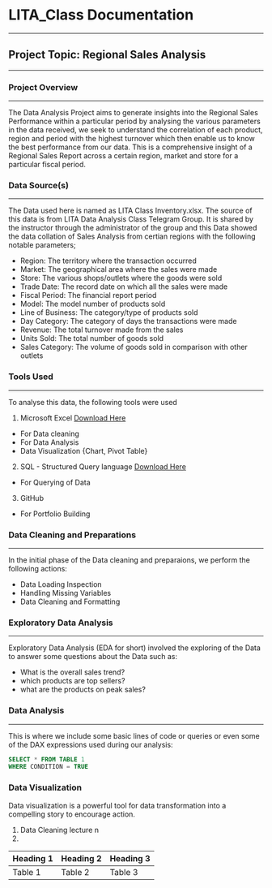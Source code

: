 # LITA_Class Documentation 
---
## Project Topic: Regional Sales Analysis
---
### Project Overview 
--- 
The Data Analysis Project aims to generate insights into the Regional Sales Performance within a particular period by analysing the various parameters in the data received, we seek to understand the correlation of each product, region and period with the highest turnover which then enable us to know the best performance from our data. 
This is a comprehensive insight of a Regional Sales Report across a certain region, market and store for a particular fiscal period.

### Data Source(s)
---
The Data used here is named as LITA Class Inventory.xlsx.
The source of this data is from LITA Data Analysis Class Telegram Group. It is shared by the instructor through the administrator of the group and this Data showed the data collation of Sales Analysis from certian regions with the following notable parameters;
- Region: The territory where the transaction occurred 
- Market: The geographical area where the sales were made
- Store: The various shops/outlets where the goods were sold
- Trade Date: The record date on which all the sales were made
- Fiscal Period: The financial report period  
- Model: The model number of products sold
- Line of Business: The category/type of products sold
- Day Category: The category of days the transactions were made
- Revenue: The total turnover made from the sales
- Units Sold: The total number of goods sold
- Sales Category: The volume of goods sold in comparison with other outlets 

### Tools Used 
---
To analyse this data, the following tools were used

1. Microsoft Excel [Download Here](https://www.microsoft.com)
- For Data cleaning 
- For Data Analysis
- Data Visualization {Chart, Pivot Table} 
    
2. SQL - Structured Query language [Download Here](https://www.microsoft.com)
  - For Querying of Data 
  
3. GitHub
  - For Portfolio Building 

### Data Cleaning and Preparations 
---
In the initial phase of the Data cleaning and preparaions, we perform the following actions: 
- Data Loading Inspection
- Handling Missing Variables
- Data Cleaning and Formatting

### Exploratory Data Analysis 
---
Exploratory Data Analysis (EDA for short) involved the exploring of the Data to answer some questions about the Data such as: 
- What is the overall sales trend?
- which products are top sellers?
- what are the products on peak sales?
  
### Data Analysis 
---
This is where we include some basic lines of code or queries or even some of the DAX expressions used during our analysis: 

```SQL
SELECT * FROM TABLE 1
WHERE CONDITION = TRUE
```

### Data Visualization 
Data visualization is a powerful tool for data transformation into a compelling story to encourage action. 
1. Data Cleaning lecture
n
2. 

|Heading 1|Heading 2|Heading 3|
|---------|---------|---------| 
|Table 1|Table 2|Table 3|

